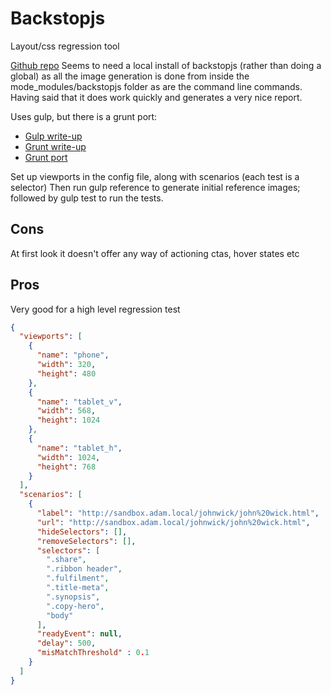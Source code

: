 # Backstopjs
Layout/css regression tool

[Github repo](https://github.com/garris/BackstopJS)
Seems to need a local install of backstopjs (rather than doing a global) as all the image generation is done from inside the mode_modules/backstopjs folder as are the command line commands.
Having said that it does work quickly and generates a very nice report.

Uses gulp, but there is a grunt port:
* [Gulp write-up](http://css-tricks.com/automating-css-regression-testing/)
* [Grunt write-up](https://joe-watkins.io/css-visual-regression-testing-with-grunt-backstopjs/)
* [Grunt port](https://github.com/ddluc/grunt-backstop)

Set up viewports in the config file, along with scenarios (each test is a selector)
Then run gulp reference to generate initial reference images; followed by gulp test to run the tests.

## Cons
At first look it doesn't offer any way of actioning ctas, hover states etc

## Pros
Very good for a high level regression test

```json
{
  "viewports": [
    {
      "name": "phone",
      "width": 320,
      "height": 480
    },
    {
      "name": "tablet_v",
      "width": 568,
      "height": 1024
    },
    {
      "name": "tablet_h",
      "width": 1024,
      "height": 768
    }
  ],
  "scenarios": [
    {
      "label": "http://sandbox.adam.local/johnwick/john%20wick.html",
      "url": "http://sandbox.adam.local/johnwick/john%20wick.html",
      "hideSelectors": [],
      "removeSelectors": [],
      "selectors": [
        ".share",
        ".ribbon header",
        ".fulfilment",
        ".title-meta",
        ".synopsis",
        ".copy-hero",
        "body"
      ],
      "readyEvent": null,
      "delay": 500,
      "misMatchThreshold" : 0.1
    }
  ]
}
```
